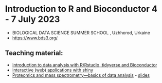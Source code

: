# Introduction to R and Bioconductor 4 - 7 July 2023

- BIOLOGICAL DATA SCIENCE SUMMER SCHOOL , Uzhhorod, Urkaine
- https://www.bds3.org/

## Teaching material: 
- [Introduction to data analysis with R/Rstudio, tidyverse and Bioconductor](https://github.com/carpentries-incubator/bioc-intro)
- [Interactive (web) applications with shiny](https://lgatto.github.io/interactive-vis-intro/)
- [Proteomics and mass spectrometry—basics of data analysis](https://rformassspectrometry.github.io/docs) - [slides](https://bit.ly/CSAMA2023)


  

